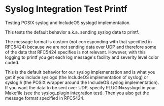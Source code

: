 # Syslog Integration Test Printf

Testing POSIX syslog and IncludeOS syslogd implementation.

This tests the default behavior a.k.a. sending syslog data to printf.

The message format is custom (not corresponding with that specified in RFC5424) because we are not
sending data over UDP and therefore some of the data that RFC5424 specifies is not relevant. However, with this
logging to printf you get each log message's facility and severity level color coded.

This is the default behavior for our syslog implementation and is what you get if you include syslogd (the IncludeOS implementation of syslog) or syslog.h (the POSIX wrapper around the IncludeOS syslog implementation).
If you want the data to be sent over UDP, specify PLUGIN=syslogd in your Makefile (see the syslog_plugin integration test). Then you also get the message format specified in RFC5424.
